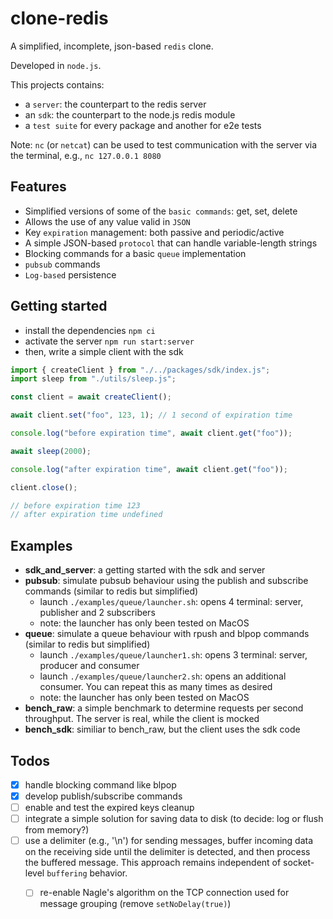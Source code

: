 # clone-redis

A simplified, incomplete, json-based `redis` clone.

Developed in `node.js`.

This projects contains:
- a `server`: the counterpart to the redis server
- an `sdk`: the counterpart to the node.js redis module
- a `test suite` for every package and another for e2e tests

Note: `nc` (or `netcat`) can be used to test communication with the server via the terminal, e.g., `nc 127.0.0.1 8080`

## Features

- Simplified versions of some of the `basic commands`: get, set, delete
- Allows the use of any value valid in `JSON`
- Key `expiration` management: both passive and periodic/active
- A simple JSON-based `protocol` that can handle variable-length strings
- Blocking commands for a basic `queue` implementation
- `pubsub` commands
- `Log-based` persistence


## Getting started

- install the dependencies `npm ci`
- activate the server `npm run start:server`
- then, write a simple client with the sdk

```js
import { createClient } from "./../packages/sdk/index.js";
import sleep from "./utils/sleep.js";

const client = await createClient();

await client.set("foo", 123, 1); // 1 second of expiration time

console.log("before expiration time", await client.get("foo"));

await sleep(2000);

console.log("after expiration time", await client.get("foo"));

client.close();

// before expiration time 123
// after expiration time undefined
```



## Examples

- **sdk_and_server**: a getting started with the sdk and server
- **pubsub**: simulate pubsub behaviour using the publish and subscribe commands (similar to redis but simplified)
	- launch `./examples/queue/launcher.sh`: opens 4 terminal: server, publisher and 2 subscribers
	- note: the launcher has only been tested on MacOS
- **queue**: simulate a queue behaviour with rpush and blpop commands (similar to redis but simplified)
	- launch `./examples/queue/launcher1.sh`: opens 3 terminal: server, producer and consumer
	- launch `./examples/queue/launcher2.sh`: opens an additional consumer. You can repeat this as many times as desired
	- note: the launcher has only been tested on MacOS
- **bench_raw**: a simple benchmark to determine requests per second throughput. The server is real, while the client is mocked
- **bench_sdk**: similiar to bench_raw, but the client uses the sdk code



## Todos

- [x] handle blocking command like blpop
- [x] develop publish/subscribe commands
- [ ] enable and test the expired keys cleanup
- [ ] integrate a simple solution for saving data to disk (to decide: log or flush from memory?)
- [ ] use a delimiter (e.g., '\n') for sending messages, buffer incoming data on the receiving side until the delimiter is detected, and then process the buffered message. This approach remains independent of socket-level `buffering` behavior.
  - [ ] re-enable Nagle's algorithm on the TCP connection used for message grouping (remove `setNoDelay(true)`)



